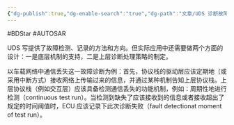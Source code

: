 ```yaml
---
{"dg-publish":true,"dg-enable-search":"true","dg-path":"文章/UDS 诊断故障策略.md","permalink":"/文章/UDS 诊断故障策略/","dgEnableSearch":"true","dgPassFrontmatter":true,"created":"2019-09-17T09:25:31.000+08:00","updated":"2023-11-19T14:58:28.390+08:00"}
---
```


#BDStar #AUTOSAR 

UDS 写提供了故障检测、记录的方法和方向。但实际应用中还需要做两个方面的设计：一是底层机制的支持，二是上层诊断处理策略的制定。

以车载网络中通信丢失这一故障诊断为例：首先，协议栈的驱动层应该定期地（或采用中断方式）接收网络上传输过来的信息，并通过某种机制告知上层协议栈。上层协议栈（例如交互层）应该具备检测通信丢失的功能机制，例如：周期性地进行检测（continuous test run）。当检测到缺失了应该接收到的信息或者接收超出了规定的时间阈值时，ECU 应该记录下此次诊断失败（fault detectionat moment of test run）。